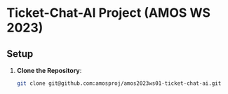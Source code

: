 # Ticket-Chat-AI Project (AMOS WS 2023)

## Setup

1. **Clone the Repository**:

   ```bash
   git clone git@github.com:amosproj/amos2023ws01-ticket-chat-ai.git
   ```
